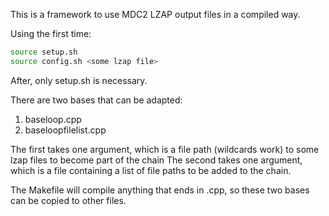 This is a framework to use MDC2 LZAP output files in a compiled way.

Using the first time:

```bash
source setup.sh
source config.sh <some lzap file>
```

After, only setup.sh is necessary. 

There are two bases that can be adapted: 

1. baseloop.cpp
2. baseloopfilelist.cpp

The first takes one argument, which is a file path (wildcards work) to some lzap files to become part of the chain The second takes one argument, which is a file containing a list of file paths to be added to the chain. 

The Makefile will compile anything that ends in .cpp, so these two bases can be copied to other files. 


